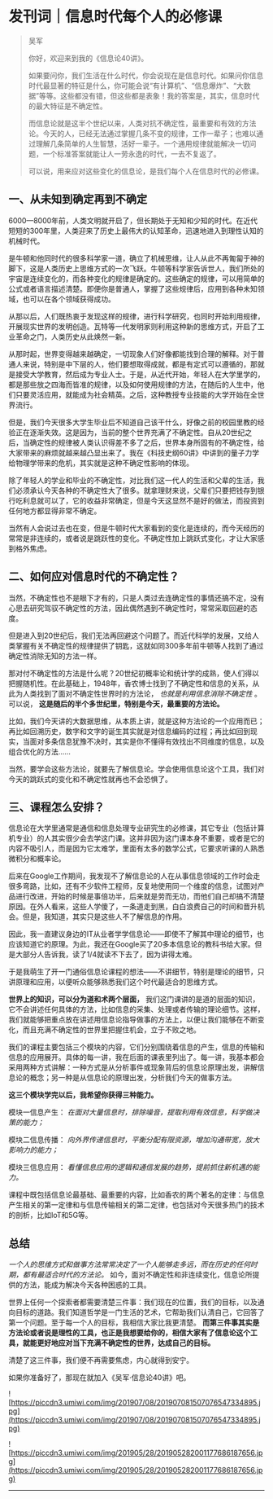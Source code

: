 # 发刊词｜信息时代每个人的必修课

> 吴军
> 
> 你好，欢迎来到我的《信息论40讲》。
> 
> 如果要问你，我们生活在什么时代，你会说现在是信息时代。如果问你信息时代最显著的特征是什么，你可能会说“有计算机”、“信息爆炸”、“大数据”等等。这些都没有错，但这些都是表象！我的答案是，其实，信息时代的最大特征是不确定性。
> 
> 而信息论就是这半个世纪以来，人类对抗不确定性，最重要和有效的方法论。今天的人，已经无法通过掌握几条不变的规律，工作一辈子；也难以通过理解几条简单的人生智慧，活好一辈子。一个通用规律就能解决一切问题，一个标准答案就能让人一劳永逸的时代，一去不复返了。
> 
> 可以说，用来应对这些变化的信息论，是我们每个人在信息时代的必修课。

## 一、从未知到确定再到不确定

6000—8000年前，人类文明就开启了，但长期处于无知和少知的时代。在近代短短的300年里，人类迎来了历史上最伟大的认知革命，迅速地进入到理性认知的机械时代。

是牛顿和他同时代的很多科学家一道，确立了机械思维，让人从此不再匍匐于神的脚下，这是人类历史上思维方式的一次飞跃。牛顿等科学家告诉世人，我们所处的宇宙是连续变化的，而各种变化的规律是确定的。这些确定的规律，可以用简单的公式或者语言描述清楚。即便你是普通人，掌握了这些规律后，应用到各种未知领域，也可以在各个领域获得成功。

从那以后，人们既热衷于发现这样的规律，进行科学研究，也同时开始利用规律，开展现实世界的发明创造。瓦特等一代发明家则利用这种新的思维方式，开启了工业革命之门，人类历史从此焕然一新。

从那时起，世界变得越来越确定，一切现象人们好像都能找到合理的解释。对于普通人来说，特别是中下层的人，他们要想取得成就，都是有定式可以遵循的，那就是接受大学教育，然后成为专业人士。于是，从近代开始，年轻人在大学里学的，都是那些放之四海而皆准的规律，以及如何使用规律的方法，在随后的人生中，他们只要灵活应用，就能成为社会精英。之后，这种教授专业技能的大学开始在全世界流行。

但是，我们今天很多大学生毕业后不知道自己该干什么，好像之前的校园里教的经验正在逐渐失效。这是因为，当前的整个世界充满了不确定性。自从20世纪之后，当确定性的规律被人类认识得差不多了之后，世界本身所固有的不确定性，给大家带来的麻烦就越来越凸显出来了。我在《科技史纲60讲》中讲到的量子力学给物理学带来的危机，其实就是这种不确定性影响的体现。

除了年轻人的学业和毕业的不确定性，对比我们这一代人的生活和父辈的生活，我们必须承认今天各种的不确定性大了很多。就拿理财来说，父辈们只要把钱存到银行吃利息就可以了，它的收益非常确定，但是今天这显然不是好的做法，而投资到任何地方都显得非常不确定。

当然有人会说过去也在变，但是牛顿时代大家看到的变化是连续的，而今天经历的常常是非连续的，或者说是跳跃性的变化。不确定性加上跳跃式变化，才让大家感到格外焦虑。

## 二、如何应对信息时代的不确定性？

当然，不确定性也不是眼下才有的，只是人类过去连确定性的事情还搞不定，没有心思去研究驾驭不确定性的方法，因此偶然遇到不确定性时，常常采取回避的态度。

但是进入到20世纪后，我们无法再回避这个问题了。而近代科学的发展，又给人类掌握有关不确定性的规律提供了钥匙，这就如同300多年前牛顿等人找到了通过确定性消除无知的方法一样。

那对付不确定性的方法是什么呢？20世纪初概率论和统计学的成熟，使人们得以把握随机性。在此基础上，1948年，香农博士找到了不确定性和信息的关系，从此为人类找到了面对不确定性世界时的方法论， *也就是利用信息消除不确定性* 。可以说， **这是随后的半个多世纪里，特别是今天，最重要的方法论。**

比如，我们今天讲的大数据思维，从本质上讲，就是这种方法论的一个应用而已；再比如回溯历史，数字和文字的诞生其实就是对信息编码的过程；再比如回到现实，当面对多条信息犹豫不决时，其实是你不懂得有效找出不同维度的信息，以及组合优化的方法……

当然，要学会这些方法论，就要先了解信息论。学会使用信息论这个工具，我们对今天的跳跃式的变化和不确定性就再也不会恐惧了。

## 三、课程怎么安排？

信息论在大学里通常是通信和信息处理专业研究生的必修课，其它专业（包括计算机专业）的人其实很少会去学这门课。这并非因为这门课本身不重要，或者是它的内容不吸引人，而是因为它太难学，里面有太多的数学公式，它要求听课的人熟悉微积分和概率论。

后来在Google工作期间，我发现不了解信息论的人在从事信息领域的工作时会走很多弯路，比如，还有不少软件工程师，反复地使用同一个维度的信息，试图对产品进行改进，开始的时候是事倍功半，后来就是劳而无功，而他们自己却搞不清楚原因。在外人看来，这些人学傻了，一条道走到黑，白白浪费自己的时间和晋升机会。但是，我知道，其实只是这些人不了解信息的作用。

因此，我一直建议身边的IT从业者学学信息论——即使不了解其中理论的细节，也应该知道它的原理。为此，我还在Google买了20多本信息论的教科书给大家。但是大部分人告诉我，读了1/4就读不下去了，因为讲得太难。

于是我萌生了开一门通俗信息论课程的想法——不讲细节，特别是理论的细节，只讲原理和应用，以便听众能够熟悉我们这个时代最适合的思维方式。

 **世界上的知识，可以分为道和术两个层面，** 我们这门课讲的是道的层面的知识，它不会讲述任何具体的方法，比如信息的采集、处理或者传输的理论细节。这样，我们就能够把重点放在讲述用信息论指导做事的方法上，以便让我们能够在不断变化，而且充满不确定性的世界里把握住机会，立于不败之地。

我们的课程主要包括三个模块的内容，它们分别围绕着信息的产生，信息的传输和信息的应用展开。具体的每一讲，我在后面的课表里列出了。每一讲，我基本都会采用两种方式讲解：一种方式是从分析事件或现象背后的信息论原理出发，讲解信息论的概念；另一种是从信息论的原理出发，分析我们今天的做事方法。

 **这三个模块学完以后，我希望你获得三种能力。**

模块一信息产生： *在面对大量信息时，排除噪音，提取利用有效信息，科学做决策的能力；*

模块二信息传播： *向外界传递信息时，平衡分配有限资源，增加沟通带宽，放大影响力的能力；*

模块三信息应用： *看懂信息应用的逻辑和通信发展的趋势，提前抓住新机遇的能力。*

课程中既包括信息论最基础、最重要的内容，比如香农的两个著名的定律：与信息产生相关的第一定律和与信息传输相关的第二定律，也包括对今天很多热门的技术的剖析，比如IoT和5G等。

## 总结

 *一个人的思维方式和做事方法常常决定了一个人能够走多远，而在历史的任何时期，都有最适合时代的方法论。* 如今，面对不确定性和非连续变化，信息论所提供的方法，能成为解决今天各种困惑的工具。

世界上任何一个探索者都需要清楚三件事：我们现在的位置，我们的目标，以及通向目标的道路。我们知道哲学是一门生活的艺术，它帮助我们认清自己，它回答了第一个问题。至于每一个人的目标，我相信大家比我更清楚。 **而第三件事其实是方法论或者说是理性的工具，也正是我想要给你的，相信大家有了信息论这个工具，就能更好地应对当下充满不确定性的世界，达成自己的目标。**

清楚了这三件事，我们便不再需要焦虑，内心就得到安宁。

如果你准备好了，那现在就加入《吴军·信息论40讲》吧。

![https://piccdn3.umiwi.com/img/201907/08/201907081507076547334895.jpg](https://piccdn3.umiwi.com/img/201907/08/201907081507076547334895.jpg)

![https://piccdn3.umiwi.com/img/201905/28/201905282001177686187656.jpg](https://piccdn3.umiwi.com/img/201905/28/201905282001177686187656.jpg)

---
